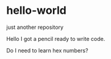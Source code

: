 # hello-world
just another repository

Hello
I got a pencil ready 
to write code.

Do I need to learn hex numbers?
